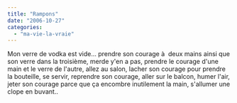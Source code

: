 ```yaml
---
title: "Rampons"
date: "2006-10-27"
categories: 
  - "ma-vie-la-vraie"
---
```


  
Mon verre de vodka est vide... prendre son courage à  deux mains ainsi que son verre dans la troisième, merde y'en a pas, prendre le courage d'une main et le verre de l'autre, allez au salon, lacher son courage pour prendre la bouteille, se servir, reprendre son courage, aller sur le balcon, humer l'air, jeter son courage parce que ça encombre inutilement la main, s'allumer une clope en buvant..
